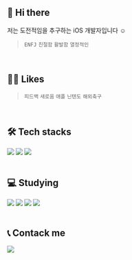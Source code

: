 ## 👋 Hi there
저는 도전적임을 추구하는 iOS 개발자입니다 ☺️
> `ENFJ` `친절함` `활발함` `열정적인` 
<br>

## 💁🏻 Likes
> `피드백` `새로움` `애플` `닌텐도` `해외축구` 
<br>

## 🛠️ Tech stacks
<img src="https://img.shields.io/badge/Swift-F05138?style=for-the-badge&logo=Swift&logoColor=white"> <img src="https://img.shields.io/badge/Git-F05032?style=for-the-badge&logo=Git&logoColor=white"> <img src="https://img.shields.io/badge/C++-00599C?style=for-the-badge&logo=C%2B%2B&logoColor=white">
<br>
<br>

## 💻 Studying
<img src="https://img.shields.io/badge/Python-3776AB?style=for-the-badge&logo=Python&logoColor=white"> <img src="https://img.shields.io/badge/Figma-F24E1E?style=for-the-badge&logo=Figma&logoColor=white"> <img src="https://img.shields.io/badge/Firebase-FFCA28?style=for-the-badge&logo=Firebase&logoColor=white"> <img src="https://img.shields.io/badge/Docker-2496ED?style=for-the-badge&logo=Docker&logoColor=white"> 
<br>
<br>
    
## 📞 Contack me
<a href="mailto:thddudgns972@gmail.com"><img src="https://img.shields.io/badge/Gmail-EA4335?style=for-the-badge&logo=Gmail&logoColor=white&link=mailto:thddudgns972@gmail.com"/></a>
